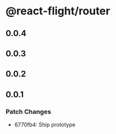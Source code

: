 # @react-flight/router

## 0.0.4

## 0.0.3

## 0.0.2

## 0.0.1

### Patch Changes

- 6770fb4: Ship prototype
